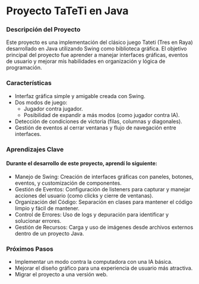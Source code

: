 <h1>Proyecto TaTeTi en Java</h1>

<h3>Descripción del Proyecto</h3>

Este proyecto es una implementación del clásico juego Tateti (Tres en Raya) desarrollado en Java utilizando Swing como biblioteca gráfica. El objetivo principal del proyecto fue aprender a manejar interfaces gráficas, eventos de usuario y mejorar mis habilidades en organización y lógica de programación.

<h3>Características</h3>
<ul>
<li>Interfaz gráfica simple y amigable creada con Swing.</li>
<li>Dos modos de juego:
<ul>
    <li>Jugador contra jugador.</li>
    <li>Posibilidad de expandir a más modos (como jugador contra IA).</li>
    </ul>
        </li>
<li>Detección de condiciones de victoria (filas, columnas y diagonales).</li>
<li>Gestión de eventos al cerrar ventanas y flujo de navegación entre interfaces.</li>
</ul>

<h3>Aprendizajes Clave</h3>
<h4>Durante el desarrollo de este proyecto, aprendí lo siguiente:</h4>
<ul>
<li>Manejo de Swing: Creación de interfaces gráficas con paneles, botones, eventos, y customización de componentes.</li>
<li>Gestión de Eventos: Configuración de listeners para capturar y manejar acciones del usuario (como clicks y cierre de ventanas).</li>
<li>Organización del Código: Separación en clases para mantener el código limpio y fácil de mantener.</li>
<li>Control de Errores: Uso de logs y depuración para identificar y solucionar errores.</li>
<li>Gestión de Recursos: Carga y uso de imágenes desde archivos externos dentro de un proyecto Java.</li>
</ul>

<h3>Próximos Pasos</h3>
<ul>
<li>Implementar un modo contra la computadora con una IA básica.</li>
<li>Mejorar el diseño gráfico para una experiencia de usuario más atractiva.</li>
<li>Migrar el proyecto a una versión web.</li>
</ul>
